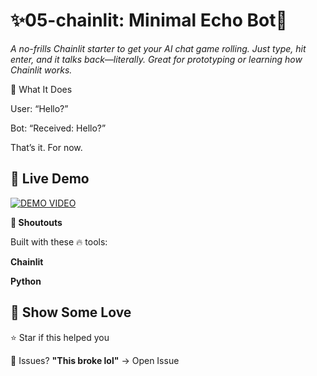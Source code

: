 # ✨05-chainlit: Minimal Echo Bot💬

*A no-frills Chainlit starter to get your AI chat game rolling. Just type, hit enter, and it talks back—literally. Great for prototyping or learning how Chainlit works.*

🔧 What It Does

User: “Hello?”

Bot: “Received: Hello?”

That’s it. For now.

## 🎥 Live Demo
[![DEMO VIDEO](https://img.shields.io/badge/%F0%9F%8E%A5_Watch_Now-9146FF?style=for-the-badge&logo=google-drive)](https://drive.google.com/uc?export=download&id=19q0rheMHoE802UO0aqADSN6Ak0JXre3t)

**🌈 Shoutouts**

Built with these 🔥 tools:

**Chainlit**

**Python**

## 🙌 Show Some Love

⭐ Star if this helped you

🐛 Issues? **"This broke lol"** → Open Issue
